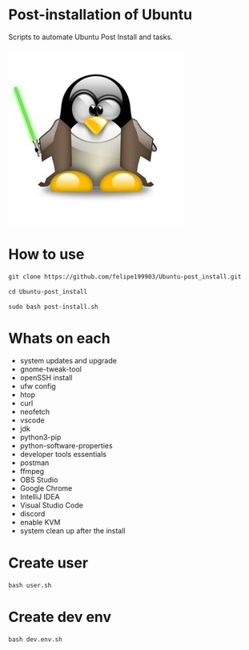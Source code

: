 # Post-installation of Ubuntu

Scripts to automate Ubuntu Post Install and tasks.
<br><br>
<img src=".github/ppyd.jpg">

# How to use
```
git clone https://github.com/felipe199903/Ubuntu-post_install.git
```
```
cd Ubuntu-post_install
```
```
sudo bash post-install.sh
```
# Whats on each
- system updates and upgrade
- gnome-tweak-tool
- openSSH install
- ufw config
- htop
- curl
- neofetch
- vscode
- jdk
- python3-pip
- python-software-properties
- developer tools essentials
- postman
- ffmpeg
- OBS Studio
- Google Chrome
- IntelliJ IDEA
- Visual Studio Code
- discord
- enable KVM
- system clean up after the install

# Create user

```
bash user.sh
```

# Create dev env

```
bash dev.env.sh
```
